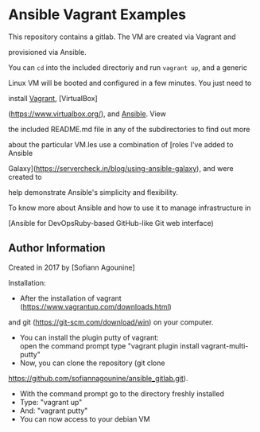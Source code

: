 # Ansible Vagrant Examples

This repository contains a gitlab. The VM are created via Vagrant and 

provisioned via Ansible.

You can `cd` into the included directoriy and run `vagrant up`, and a generic 

Linux VM will be booted and configured in a few minutes. You just need to 

install [Vagrant](http://vagrantup.com/), [VirtualBox]

(https://www.virtualbox.org/), and [Ansible](http://www.ansible.com/). View 

the included README.md file in any of the subdirectories to find out more 

about the particular VM.les use a combination of [roles I've added to Ansible 

Galaxy](https://servercheck.in/blog/using-ansible-galaxy), and were created to 

help demonstrate Ansible's simplicity and flexibility.

To know more about Ansible and how to use it to manage infrastructure in 

[Ansible for DevOpsRuby-based GitHub-like Git web interface)

## Author Information

Created in 2017 by [Sofiann Agounine]

Installation:

- After the installation of vagrant (https://www.vagrantup.com/downloads.html) 

and git (https://git-scm.com/download/win) on your computer.
- You can install the plugin putty of vagrant:	
	open the command prompt
	type "vagrant plugin install vagrant-multi-putty"
- Now, you can clone the repository (git clone 

https://github.com/sofiannagounine/ansible_gitlab.git).
- With the command prompt go to the directory freshly installed
- Type: "vagrant up"
- And: "vagrant putty"
- You can now access to your debian VM
 
